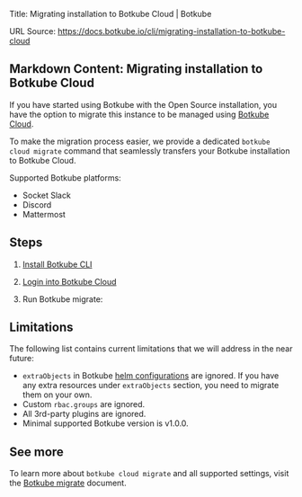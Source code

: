 Title: Migrating installation to Botkube Cloud | Botkube

URL Source: https://docs.botkube.io/cli/migrating-installation-to-botkube-cloud

Markdown Content:
Migrating installation to Botkube Cloud[​](#migrating-installation-to-botkube-cloud "Direct link to Migrating installation to Botkube Cloud")
---------------------------------------------------------------------------------------------------------------------------------------------

If you have started using Botkube with the Open Source installation, you have the option to migrate this instance to be managed using [Botkube Cloud](https://app.botkube.io/).

To make the migration process easier, we provide a dedicated `botkube cloud migrate` command that seamlessly transfers your Botkube installation to Botkube Cloud.

Supported Botkube platforms:

*   Socket Slack
*   Discord
*   Mattermost

Steps[​](#steps "Direct link to Steps")
---------------------------------------

1.  [Install Botkube CLI](https://docs.botkube.io/cli/getting-started#installation)
    
2.  [Login into Botkube Cloud](https://docs.botkube.io/cli/getting-started#first-use)
    
3.  Run Botkube migrate:
    

Limitations[​](#limitations "Direct link to Limitations")
---------------------------------------------------------

The following list contains current limitations that we will address in the near future:

*   `extraObjects` in Botkube [helm configurations](https://github.com/kubeshop/botkube/blob/593746a70d9eb23469c28e5c0274c9a40a7b651d/helm/botkube/values.yaml#L1040) are ignored. If you have any extra resources under `extraObjects` section, you need to migrate them on your own.
*   Custom `rbac.groups` are ignored.
*   All 3rd-party plugins are ignored.
*   Minimal supported Botkube version is v1.0.0.

See more[​](#see-more "Direct link to See more")
------------------------------------------------

To learn more about `botkube cloud migrate` and all supported settings, visit the [Botkube migrate](https://docs.botkube.io/cli/commands/botkube_migrate) document.
